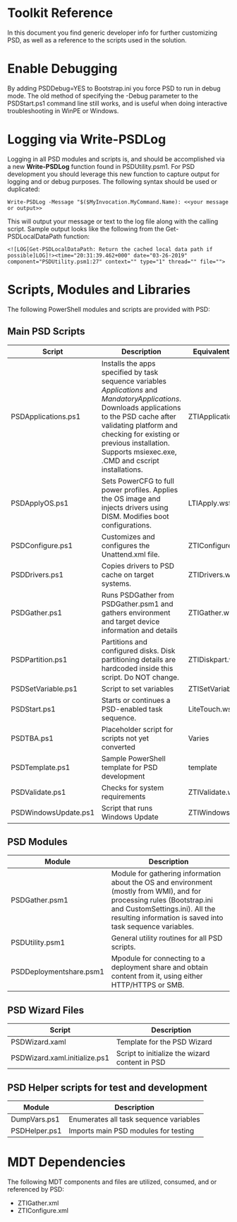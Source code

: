 # Toolkit Reference
In this document you find generic developer info for further customizing PSD, as well as a reference to the scripts used in the solution.

# Enable Debugging
By adding PSDDebug=YES to Bootstrap.ini you force PSD to run in debug mode. The old method of specifying the -Debug parameter to the PSDStart.ps1 command line still works, and is useful when doing interactive troubleshooting in WinPE or Windows.

# Logging via Write-PSDLog
Logging in all PSD modules and scripts is, and should be accomplished via a new **Write-PSDLog** function found in PSDUtility.psm1. For PSD development you should leverage this new function to capture output for logging and or debug purposes. The following syntax should be used or duplicated:

    Write-PSDLog -Message "$($MyInvocation.MyCommand.Name): <<your message or output>>

This will output your message or text to the log file along with the calling script. Sample output looks like the following from the Get-PSDLocalDataPath function:

    <![LOG[Get-PSDLocalDataPath: Return the cached local data path if possible]LOG]!><time="20:31:39.462+000" date="03-26-2019" component="PSDUtility.psm1:27" context="" type="1" thread="" file="">

# Scripts, Modules and Libraries
The following PowerShell modules and scripts are provided with PSD:

## Main PSD Scripts
| Script               	| Description 	| Equivalent LTI script
|----------------------	|-------------	| ---------------|
| PSDApplications.ps1 	| Installs the apps specified by task sequence variables *Applications* and *MandatoryApplications*. Downloads applications to the PSD cache after validating platform and checking for existing or previous installation. Supports msiexec.exe, .CMD and cscript installations. | ZTIApplications.wsf
| PSDApplyOS.ps1       	| Sets PowerCFG to full power profiles. Applies the OS image and injects drivers using DISM. Modifies boot configurations. | LTIApply.wsf
| PSDConfigure.ps1     	| Customizes and configures the Unattend.xml file.        | ZTIConfigure.wsf
| PSDDrivers.ps1       	| Copies drivers to PSD cache on target systems. | ZTIDrivers.wsf|
| PSDGather.ps1        	| Runs PSDGather from PSDGather.psm1 and gathers environment and target device information and details | ZTIGather.wsf
| PSDPartition.ps1     	| Partitions and configured disks. Disk partitioning details are hardcoded inside this script. Do NOT change. | ZTIDiskpart.wsf   |
| PSDSetVariable.ps1   	| Script to set variables | ZTISetVariable.wsf | 
| PSDStart.ps1         	| Starts or continues a PSD-enabled task sequence.| LiteTouch.wsf |
| PSDTBA.ps1           	| Placeholder script for scripts not yet converted | Varies |
| PSDTemplate.ps1      	| Sample PowerShell template for PSD development | template | N/A
| PSDValidate.ps1      	| Checks for system requirements            	| ZTIValidate.wsf |
| PSDWindowsUpdate.ps1 	| Script that runs Windows Update            	| ZTIWindowsUpdate.wsf         |   

## PSD Modules
| Module                	| Description 	|
|------------------------	|-------------	|
| PSDGather.psm1    	    | Module for gathering information about the OS and environment (mostly from WMI), and for processing rules (Bootstrap.ini and CustomSettings.ini). All the resulting information is saved into task sequence variables.        	|
| PSDUtility.psm1         | General utility routines for all PSD scripts.        	| PSDWizard.psm1     	    | Module for the PSD Wizard        	|
| PSDDeploymentshare.psm1 | Mpodule for connecting to a deployment share and obtain content from it, using either HTTP/HTTPS or SMB.        	|

## PSD Wizard Files
| Script                	    | Description 	|
|------------------------	    |-------------	|
| PSDWizard.xaml   	            | Template for the PSD Wizard        	| Various XML files
| PSDWizard.xaml.initialize.ps1 | Script to initialize the wizard content in PSD         	| Wizard.hta

## PSD Helper scripts for test and development
| Module                	    | Description 	|
|------------------------	    |-------------	|
| DumpVars.ps1 | Enumerates all task sequence variables         	|
| PSDHelper.ps1 | Imports main PSD modules for testing         	|

# MDT Dependencies
The following MDT components and files are utilized, consumed, and or referenced by PSD:
- ZTIGather.xml
- ZTIConfigure.xml


